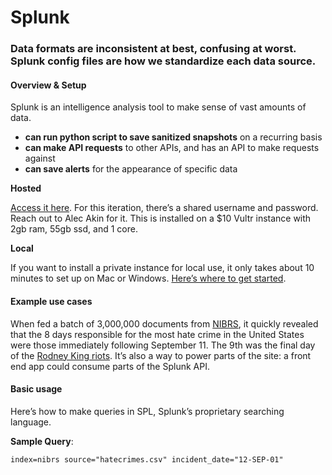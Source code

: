 # Splunk

### Data formats are inconsistent at best, confusing at worst. Splunk config files are how we standardize each data source.

#### Overview & Setup

Splunk is an intelligence analysis tool to make sense of vast amounts of data.

* **can run python script to save sanitized snapshots** on a recurring basis
* **can make API requests** to other APIs, and has an API to make requests against
* **can save alerts** for the appearance of specific data

**Hosted**

[Access it here](http://144.202.93.42:8000/en-US/app/launcher/home). For this iteration, there’s a shared username and password. Reach out to Alec Akin for it. This is installed on a $10 Vultr instance with 2gb ram, 55gb ssd, and 1 core.

**Local**

If you want to install a private instance for local use, it only takes about 10 minutes to set up on Mac or Windows. [Here’s where to get started](https://www.splunk.com/en_us/download/splunk-enterprise.html?utm_campaign=google_amer_en_search_brand&utm_source=google&utm_medium=cpc&utm_content=Splunk_Enterprise_Demo&utm_term=splunk&_bk=splunk&_bt=432128662491&_bm=p&_bn=g&_bg=76270518373&device=c&gclid=Cj0KCQiAh4j-BRCsARIsAGeV12AkmyhGC7IiT6h1pQWlxvUPd3TshA5EDTDFpZ1gAyFvtp67yfMPvc0aAhloEALw_wcB).

#### Example use cases

When fed a batch of 3,000,000 documents from [NIBRS](https://pdap.atlassian.net/wiki/spaces/~165665269/pages/49611252/Data+sources), it quickly revealed that the 8 days responsible for the most hate crime in the United States were those immediately following September 11. The 9th was the final day of the [Rodney King riots](https://en.wikipedia.org/wiki/1992_Los_Angeles_riots#Day_4_%E2%80%93_Saturday,_May_2). It’s also a way to power parts of the site: a front end app could consume parts of the Splunk API.

#### Basic usage

Here’s how to make queries in SPL, Splunk’s proprietary searching language. 

**Sample Query**:

```text
index=nibrs source="hatecrimes.csv" incident_date="12-SEP-01"
```

